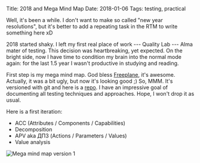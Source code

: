 Title: 2018 and Mega Mind Map
Date: 2018-01-06
Tags: testing, practical


Well, it's been a while. I don't want to make so called "new year resolutions", but it's better to add a repeating task in the RTM to write something here xD

2018 started shaky. I left my first real place of work --- Quality Lab --- Alma mater of testing. This decision was heartbreaking, yet expected. On the bright side, now I have time to condition my brain into the normal mode again: for the last 1.5 year I wasn't productive in studying and reading.

First step is my mega mind map. God bless [Freeplane](https://www.freeplane.org/), it's awesome. Actually, it was a bit ugly, but now it's looking good ;) So, MMM. It's versioned with git and here is a [repo](https://github.com/aviskase/mega-mind-map). I have an impressive goal of documenting all testing techniques and approaches. Hope, I won't drop it as usual.

Here is a first iteration: 

* ACC (Attributes / Components / Capabilities)
* Decomposition
* APV aka ДПЗ (Actions / Parameters / Values)
* Value analysis

![Mega mind map version 1]({attach}/images/mmm_v1.jpg)
